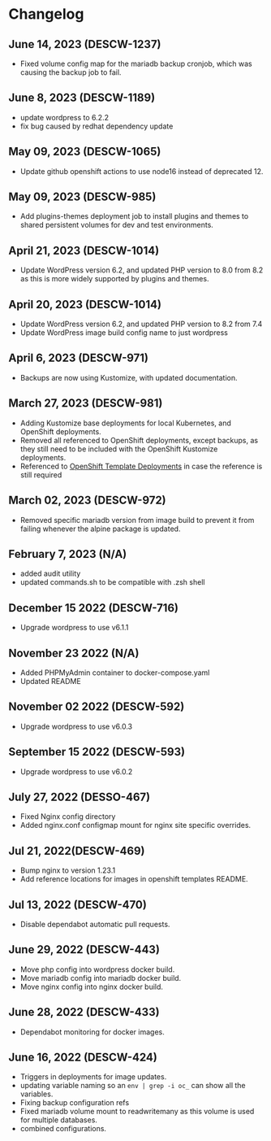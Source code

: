# Changelog
## June 14, 2023 (DESCW-1237)
- Fixed volume config map for the mariadb backup cronjob, which was causing the backup job to fail.

## June 8, 2023 (DESCW-1189)
- update wordpress to 6.2.2
- fix bug caused by redhat dependency update
## May 09, 2023 (DESCW-1065)
- Update github openshift actions to use node16 instead of deprecated 12.
## May 09, 2023 (DESCW-985)
- Add plugins-themes deployment job to install plugins and themes to shared persistent volumes for dev and test environments.

## April 21, 2023 (DESCW-1014)
- Update WordPress version 6.2, and updated PHP version to 8.0 from 8.2 as this is more widely supported by plugins and themes.

## April 20, 2023 (DESCW-1014)
- Update WordPress version 6.2, and updated PHP version to 8.2 from 7.4
- Update WordPress image build config name to just wordpress

## April 6, 2023 (DESCW-971)
- Backups are now using Kustomize, with updated documentation.

## March 27, 2023 (DESCW-981)
- Adding Kustomize base deployments for local Kubernetes, and OpenShift deployments.
- Removed all referenced to OpenShift deployments, except backups, as they still need to be included with the OpenShift Kustomize deployments.
- Referenced to [OpenShift Template Deployments](https://github.com/bcgov/wordpress/tree/bb8fd6066bcc2087605c50f941b8b906dc0e9b61/openshift/templates) in case the reference is still required

## March 02, 2023 (DESCW-972)
- Removed specific mariadb version from image build to prevent it from failing whenever the alpine package is updated.

## February 7, 2023 (N/A)
- added audit utility
- updated commands.sh to be compatible with .zsh shell

## December 15 2022 (DESCW-716)
- Upgrade wordpress to use v6.1.1

## November 23 2022 (N/A)
- Added PHPMyAdmin container to docker-compose.yaml
- Updated README

## November 02 2022 (DESCW-592)
- Upgrade wordpress to use v6.0.3

## September 15 2022 (DESCW-593)
- Upgrade wordpress to use v6.0.2

## July 27, 2022 (DESSO-467)
- Fixed Nginx config directory
- Added nginx.conf configmap mount for nginx site specific overrides.

## Jul 21, 2022(DESCW-469)
- Bump nginx to version 1.23.1
- Add reference locations for images in openshift templates README.

## Jul 13, 2022 (DESCW-470)
- Disable dependabot automatic pull requests.

## June 29, 2022 (DESCW-443)
- Move php config into wordpress docker build.
- Move mariadb config into mariadb docker build.
- Move nginx config into nginx docker build.

## June 28, 2022 (DESCW-433)
- Dependabot monitoring for docker images.

## June 16, 2022 (DESCW-424)
- Triggers in deployments for image updates.
- updating variable naming so an `env | grep -i oc_` can show all the variables.
- Fixing backup configuration refs
- Fixed mariadb volume mount to readwritemany as this volume is used for multiple databases.
- combined configurations.
